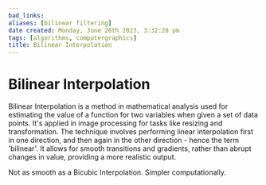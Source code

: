 ```yaml
---
bad_links: 
aliases: [bilinear filtering]
date created: Monday, June 26th 2023, 3:32:28 pm
tags: [algorithms, computergraphics]
title: Bilinear Interpolation
---
```


# Bilinear Interpolation

Bilinear Interpolation is a method in mathematical analysis used for estimating the value of a function for two variables when given a set of data points. It's applied in image processing for tasks like resizing and transformation. The technique involves performing linear interpolation first in one direction, and then again in the other direction - hence the term 'bilinear'. It allows for smooth transitions and gradients, rather than abrupt changes in value, providing a more realistic output.

Not as smooth as a Bicubic Interpolation. Simpler computationally.
